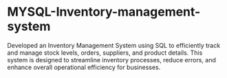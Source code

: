 # MYSQL-Inventory-management-system
Developed an Inventory Management System using SQL to efficiently track and manage stock levels, orders, suppliers, and product details. This system is designed to streamline inventory processes, reduce errors, and enhance overall operational efficiency for businesses.
